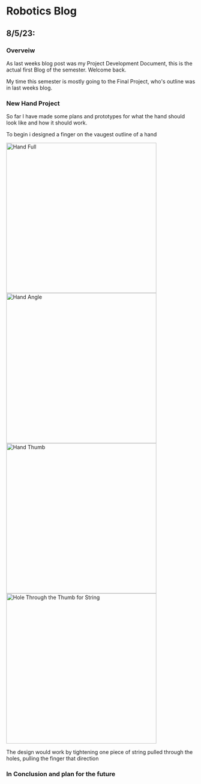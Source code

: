 # Robotics Blog 

## 8/5/23: 

### Overveiw

As last weeks blog post was my Project Development Document, this is the actual first Blog of the semester. Welcome back. 

My time this semester is mostly going to the Final Project, who's outline was in last weeks blog. 

### New Hand Project

So far I have made some plans and prototypes for what the hand should look like and how it should work.

To begin i designed a finger on the vaugest outline of a hand

<img src="../Images/Images/Old Hand Full.png" width=400px alt="Hand Full">

<img src="../Images/Images/Old Hand Angle.png" width=400px alt="Hand Angle">

<img src="../Images/Images/Old Hand Thumb.png" width=400px alt="Hand Thumb">

<img src="../Images/Images/Old Hand Hole.png" width=400px alt="Hole Through the Thumb for String">


The design would work by tightening one piece of string pulled through the holes, pulling the finger that direction

### In Conclusion and plan for the future

